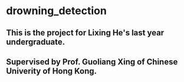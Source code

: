 # drowning_detection
## This is the project for Lixing He's last year undergraduate.
## Supervised by Prof. Guoliang Xing of Chinese Univerity of Hong Kong.
